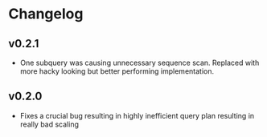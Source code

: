 # Changelog

## v0.2.1

* One subquery was causing unnecessary sequence scan. Replaced with more hacky looking but better performing implementation.

## v0.2.0

* Fixes a crucial bug resulting in highly inefficient query plan resulting in really bad scaling
